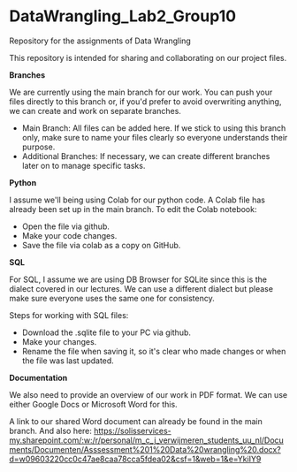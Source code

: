 # DataWrangling_Lab2_Group10
Repository for the assignments of Data Wrangling

This repository is intended for sharing and collaborating on our project files. 

**Branches**

We are currently using the main branch for our work. You can push your files directly to this branch or, if you'd prefer to avoid overwriting anything, we can create and work on separate branches.
- Main Branch: All files can be added here. If we stick to using this branch only, make sure to name your files clearly so everyone understands their purpose.
- Additional Branches: If necessary, we can create different branches later on to manage specific tasks.
  
**Python**

I assume we'll being using Colab for our python code. A Colab file has already been set up in the main branch. To edit the Colab notebook:
- Open the file via github.
- Make your code changes.
- Save the file via colab as a copy on GitHub.

**SQL**

For SQL, I assume we are using DB Browser for SQLite since this is the dialect covered in our lectures. We can use a different dialect but please make sure everyone uses the same one for consistency.

Steps for working with SQL files:
- Download the .sqlite file to your PC via github.
- Make your changes.
- Rename the file when saving it, so it's clear who made changes or when the file was last updated.

**Documentation**

We also need to provide an overview of our work in PDF format. We can use either Google Docs or Microsoft Word for this.

A link to our shared Word document can already be found in the main branch.
And also here: https://solisservices-my.sharepoint.com/:w:/r/personal/m_c_j_verwijmeren_students_uu_nl/Documents/Documenten/Asssessment%201%20Data%20wrangling%20.docx?d=w09603220cc0c47ae8caa78cca5fdea02&csf=1&web=1&e=YkiIY9
